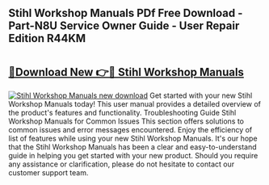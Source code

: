 ## Stihl Workshop Manuals PDf Free Download - Part-N8U Service Owner Guide - User Repair Edition R44KM

# <h2><a href="http://bc32485.oget.top/?id=Stihl+Workshop+Manuals">🔗Download New 👉🔴 Stihl Workshop Manuals</a></h2>

[![Stihl Workshop Manuals new download](https://i.imgur.com/5g1atiW.png)](http://bc32485.oget.top/?id=Stihl+Workshop+Manuals)
Get started with your new Stihl Workshop Manuals today! This user manual provides a detailed overview of the product's features and functionality. Troubleshooting Guide Stihl Workshop Manuals for Common Issues This section offers solutions to common issues and error messages encountered. Enjoy the efficiency of list of features while using your new Stihl Workshop Manuals. It's our hope that the Stihl Workshop Manuals has been a clear and easy-to-understand guide in helping you get started with your new product. Should you require any assistance or clarification, please do not hesitate to contact our customer support team.
